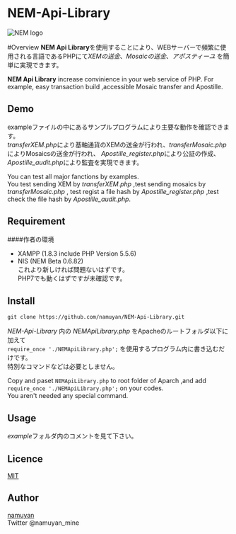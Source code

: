 # NEM-Api-Library

![NEM logo](https://upload.wikimedia.org/wikipedia/commons/thumb/0/0a/Nem_logo.svg/1000px-Nem_logo.svg.png)

#Overview
**NEM Api Library**を使用することにより、WEBサーバーで頻繁に使用される言語であるPHPにて*XEMの送金*、*Mosaicの送金*、*アポスティーユ*
を簡単に実現できます。

**NEM Api Library** increase convinience in your web service of PHP. For example, easy transaction build ,accessible Mosaic transfer
 and Apostille.

## Demo
exampleファイルの中にあるサンプルプログラムにより主要な動作を確認できます。  
*transferXEM.php*により基軸通貨のXEMの送金が行われ、*transferMosaic.php*によりMosaicsの送金が行われ、
*Apostille_register.php*により公証の作成、*Apostille_audit.php*により監査を実現できます。

You can test all major fanctions by examples.  
You test sending XEM by *transferXEM.php* ,test sending mosaics by *transferMosaic.php* ,
test regist a file hash by *Apostille_register.php* ,test check the file hash by *Apostille_audit.php*.

## Requirement
####作者の環境  
* XAMPP (1.8.3 include PHP Version 5.5.6)  
* NIS (NEM Beta 0.6.82)  
これより新しければ問題ないはずです。  
PHP7でも動くはずですが未確認です。


## Install
`git clone https://github.com/namuyan/NEM-Api-Library.git`

*NEM-Api-Library* 内の *NEMApiLibrary.php* をApacheのルートフォルダ以下に加えて  
`require_once './NEMApiLibrary.php';` を使用するプログラム内に書き込むだけです。  
特別なコマンドなどは必要としません。

Copy and paset `NEMApiLibrary.php` to root folder of Aparch ,and add `require_once './NEMApiLibrary.php';` on your codes.  
You aren't needed any special command.

## Usage
*example*フォルダ内のコメントを見て下さい。

## Licence

[MIT](https://github.com/tcnksm/tool/blob/master/LICENCE)

## Author

[namuyan](http://namuyan.dip.jp)  
Twitter @namuyan_mine